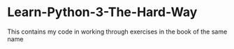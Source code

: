 # Learn-Python-3-The-Hard-Way
This contains my code in working through exercises in the book of the same name
